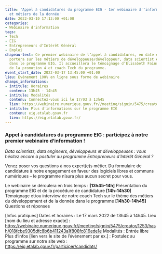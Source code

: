 ```yaml
---
title: 'Appel à candidatures du programme EIG - 1er webinaire d''information : développement
  et métiers de la donnée'
date: 2022-03-10 17:13:00 +01:00
categories:
- Webinaire d'information
tags:
- Tech
- EIG
- Entrepreneurs d'Intérêt Général
- Emploi
chapeau-text: Ce premier webinaire de l’appel à candidatures, en date du 17 mars,
  portera sur les métiers de développeuse/développeur, data scientist et data engineer
  dans le programme EIG. Il accueillera le témoignage d’Elisabeth Fainstein, développeuse
  de la promotion 4 et coach Tech du programme.
event_start_date: 2022-03-17 13:45:00 +01:00
lieu: Evénement 100% en ligne sous forme de webinaire
champs_informations:
- intitule: Horaires
  contenu: 13h45 - 14h45
- intitule: Modalités
  contenu: Connectez-vous ici le 17/03 à 13h45
  lien: https://webinaire.numerique.gouv.fr//meeting/signin/5475/creator/1253/hash/018fcbe9305dfc8b6b411243a1f808fc816ede1e
- intitule: Plus d'informations sur le programme EIG
  contenu: eig.etalab.gouv.fr
  lien: https://eig.etalab.gouv.fr/
---
```


### Appel à candidatures du programme EIG : participez à notre premier webinaire d’information !

*Data scientists, data engineers, développeurs et développeuses : vous hésitez encore à postuler au programme Entrepreneurs d'Intérêt Général ?*

Venez poser vos questions à nos expert(e)s métier. Du formulaire de candidature à notre engagement en faveur des logiciels libres et communs numériques – le programme n’aura plus aucun secret pour vous.

Le webinaire se déroulera en trois temps :
**[13h45-14h]** Présentation du programme EIG et de la procédure de candidature 
**[14h-14h30]** Témoignage et/ou interview de notre coach Tech sur le thème des métiers du développement et de la donnée dans le programme 
**[14h30-14h45]** Questions et réponses

[Infos pratiques]
Dates et horaires : Le 17 mars 2022 de 13h45 à 14h45. 
Lieu [nom du lieu et adresse exacte] : https://webinaire.numerique.gouv.fr//meeting/signin/5475/creator/1253/hash/018fcbe9305dfc8b6b411243a1f808fc816ede1e
Modalités : Entrée libre 
Plus d’infos [lien vers le site de l’événement par ex.] : Postulez au programme sur notre site web : https://eig.etalab.gouv.fr/participer/candidats/